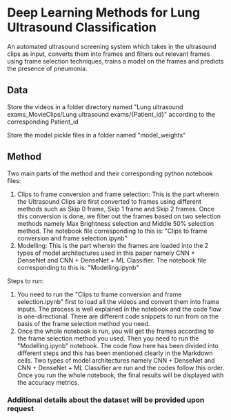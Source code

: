 # Deep Learning Methods for Lung Ultrasound Classification
An automated ultrasound screening system which takes in the ultrasound clips as input, converts them into frames and filters out relevant frames using frame selection techniques, trains a model on the frames and predicts the presence of pneumonia.

## Data
Store the videos in a folder directory named "Lung ultrasound exams_MovieClips/Lung ultrasound exams/{Patient_id}" according to the corresponding Patient_id

Store the model pickle files in a folder named "model_weights"

## Method
Two main parts of the method and their corresponding python notebook files:
1. Clips to frame conversion and frame selection:
This is the part wherein the Ultrasound Clips are first converted to frames using different methods such as Skip 0 frame, Skip 1 frame and Skip 2 frames. Once this conversion is done, we filter out the frames based on two selection methods namely Max Brightness selection and Middle 50% selection method. 
The notebook file corresponding to this is:
"Clips to frame conversion and frame selection.ipynb"
2. Modelling:
This is the part wherein the frames are loaded into the 2 types of model architectures used in this paper namely CNN + DenseNet and CNN + DenseNet + ML Classifier. 
The notebook file corresponding to this is:
"Modelling.ipynb"

Steps to run:
1. You need to run the "Clips to frame conversion and frame selection.ipynb" first to load all the videos and convert them into frame inputs. The process is well explained in the notebook and the code flow is one-directional. There are different code snippets to run from on the basis of the frame selection method you need.
2. Once the whole notebook is run, you will get the frames according to the frame selection method you used. Then you need to run the "Modelling.ipynb" notebook. The code flow here has been divided into different steps and this has been mentioned clearly in the Markdown cells. Two types of model architectures namely CNN + DenseNet and CNN + DenseNet + ML Classifier are run and the codes follow this order. Once you run the whole notebook, the final results will be displayed with the accuracy metrics.

### Additional details about the dataset will be provided upon request
